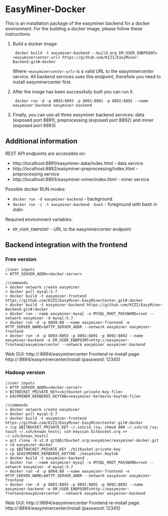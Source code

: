 EasyMiner-Docker
======================

This is an installation package of the easyminer backend for a docker environment. For the building a docker image, please follow these instructions:

1. Build a docker image:

        docker build -t easyminer-backend --build-arg EM_USER_ENDPOINT=<easyminercenter-url> https://github.com/KIZI/EasyMiner-Backend.git#:docker

      Where `<easyminercenter-url>` is a valid URL to the easyminercenter service. All backend services uses this endpoint, therefore you need to install easyminercenter first.
2. After the image has been successfully built you can run it:

        docker run -d -p 8893:8893 -p 8891:8891 -p 8892:8892 --name easyminer-backend easyminer-backend
3. Finally, you can use all three easyminer backend services: data (exposed port 8891), preprocessing (exposed port 8892) and miner (exposed port 8893)


## Additional information ##

REST API endpoints are accessible on:

* http://localhost:8891/easyminer-data/index.html - data service
* http://localhost:8892/easyminer-preprocessing/index.html - preprocessing service
* http://localhost:8893/easyminer-miner/index.html - miner service

Possible docker RUN modes:

* ```docker run -d easyminer-backend``` - background
* ```docker run -i -t easyminer-backend -bash``` - foreground with bash in stdin

Required environment variables:

* ```EM_USER_ENDPOINT``` - URL to the easyminercenter endpoint

## Backend integration with the frontend ##

### Free version ###

```
//user inputs
> HTTP_SERVER_ADDR=<docker-server>

//commands
> docker network create easyminer
> docker pull mysql:5.7
> docker build -t easyminer-frontend https://github.com/KIZI/EasyMiner-EasyMinerCenter.git#:docker
> docker build -t easyminer-backend https://github.com/KIZI/EasyMiner-Backend.git#:docker
> docker run --name easyminer-mysql -e MYSQL_ROOT_PASSWORD=root --network easyminer -d mysql:5.7
> docker run -d -p 8894:80 --name easyminer-frontend -e HTTP_SERVER_NAME=$HTTP_SERVER_ADDR --network easyminer easyminer-frontend
> docker run -d -p 8893:8893 -p 8891:8891 -p 8892:8892 --name easyminer-backend -e EM_USER_ENDPOINT=http://easyminer-frontend/easyminercenter --network easyminer easyminer-backend
```

Web GUI: http://<docker-server>:8894/easyminercenter
Frontend re-install page: http://<docker-server>:8894/easyminercenter/install (password: 12345)

### Hadoop version ###

```
//user inputs
> HTTP_SERVER_ADDR=<docker-server>
> BITBUCKET_PRIVATE_KEY=<bitbucket-private-key-file>
> EASYMINER_KERBEROS_KEYTAB=<easyminer-kerberos-keytab-file>

//commands
> docker network create easyminer
> docker pull mysql:5.7
> docker build -t easyminer-frontend https://github.com/KIZI/EasyMiner-EasyMinerCenter.git#:docker
> (cp $BITBUCKET_PRIVATE_KEY ~/.ssh/id_rsa; chmod 600 ~/.ssh/id_rsa; touch ~/.ssh/known_hosts; ssh-keyscan bitbucket.org >> ~/.ssh/known_hosts) 
> git clone -b v2.0 git@bitbucket.org:easyminer/easyminer-docker.git
> cd easyminer-docker
> cp $BITBUCKET_PRIVATE_KEY ./bitbucket-private-key
> cp $EASYMINER_KERBEROS_KEYTAB ./easyminer.keytab
> docker build -t easyminer-backend .
> docker run --name easyminer-mysql -e MYSQL_ROOT_PASSWORD=root --network easyminer -d mysql:5.7
> docker run -d -p 8894:80 --name easyminer-frontend -e HTTP_SERVER_NAME=$HTTP_SERVER_ADDR --network easyminer easyminer-frontend
> docker run -d -p 8893:8893 -p 8891:8891 -p 8892:8892 --name easyminer-backend -e EM_USER_ENDPOINT=http://easyminer-frontend/easyminercenter --network easyminer easyminer-backend
```

Web GUI: http://<docker-server>:8894/easyminercenter
Frontend re-install page: http://<docker-server>:8894/easyminercenter/install (password: 12345)
